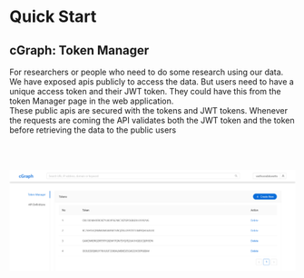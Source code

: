 # Quick Start

## cGraph: Token Manager


For researchers or people who need to do some research using our data. We have exposed
apis publicly to access the data. But users need to have a unique access token and their
JWT token. They could have this from the token Manager page in the web
application.
<br />
These public apis are secured with the tokens and JWT tokens. Whenever
the requests are coming the API validates both the JWT token and the token before
retrieving the data to the public users

<br /><br />


![Searching GIF ](../assets/gifs/TM.png)
